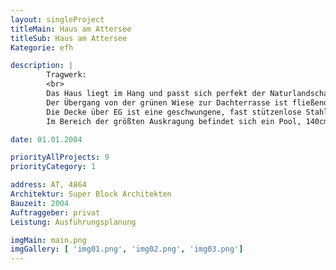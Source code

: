 ```yaml
---
layout: singleProject
titleMain: Haus am Attersee
titleSub: Haus am Attersee
Kategorie: efh

description: |
        Tragwerk:
        <br>
        Das Haus liegt im Hang und passt sich perfekt der Naturlandschaft an.
        Der Übergang von der grünen Wiese zur Dachterrasse ist fließend, da die Dachterrasse (Decke über EG) mit Erde überdeckt ist.
        Die Decke über EG ist eine geschwungene, fast stützenlose Stahlbetonplatte, die bis zu 7,50 m frei auskragt.
        Im Bereich der größten Auskragung befindet sich ein Pool, 140cm tief. Die Decke liegt auf einer Hauptstütze aus Stahlbeton und auf zwei zarten Stahlstützen.

date: 01.01.2004

priorityAllProjects: 9
priorityCategory: 1

address: AT, 4864
Architektur: Super Block Architekten
Bauzeit: 2004
Auftraggeber: privat
Leistung: Ausführungsplanung

imgMain: main.png
imgGallery: [ 'img01.png', 'img02.png', 'img03.png']
---
```

